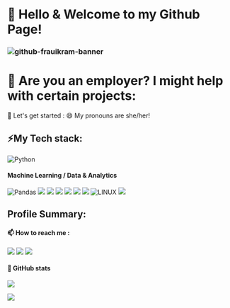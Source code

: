 # 👋 Hello & Welcome to my Github Page!
### ![github-frauikram-banner](https://github.com/frauikram/frauikram/assets/119944932/14d0471d-edd1-4636-b330-197a1259dfa4)

# 🤔 Are you an employer? I might help with certain projects:
🌱 Let's get started :
😄 My pronouns are she/her!

<!-- -->
<!-- 
# sources: 
# https://github.com/Ileriayo/markdown-badges?tab=readme-ov-file#%EF%B8%8F-mldl
# https://github.com/Ileriayo/markdown-badges#-artificial-intelligence-and-bots
-->

## ⚡My Tech stack:

<img src="https://img.shields.io/badge/python-3670A0?style=for-the-badge&amp;logo=python&amp;logoColor=ffdd54" alt="Python" data-canonical-src="" style="max-width: 100%;"> 

#### Machine Learning / Data & Analytics
<p>
<img src="https://img.shields.io/badge/pandas-3670A0?style=for-the-badge&amp;logo=pandas&amp;logoColor=ffdd54" alt="Pandas" data-canonical-src="" style="max-width: 100%;">
<img src="https://img.shields.io/badge/numpy-%23013243.svg?style=for-the-badge&logo=numpy&logoColor=white">
<img src="https://img.shields.io/badge/scikit--learn-%23F7931E.svg?style=for-the-badge&logo=scikit-learn&logoColor=white">
<img src="https://img.shields.io/badge/Matplotlib-%23ffffff.svg?style=for-the-badge&logo=Matplotlib&logoColor=black">
<img src="https://img.shields.io/badge/Plotly-%233F4F75.svg?style=for-the-badge&logo=plotly&logoColor=white">
<img src="https://img.shields.io/badge/git-%23F05033.svg?style=for-the-badge&logo=git&logoColor=white">
<img src="https://img.shields.io/badge/github-%23121011.svg?style=for-the-badge&logo=github&logoColor=white">
<img src="https://img.shields.io/badge/Linux-FCC624?style=for-the-badge&amp;logo=linux&amp;logoColor=black" alt="LINUX" data-canonical-src="" style="max-width: 100%;">
<img src="https://img.shields.io/badge/GoogleCloud-%234285F4.svg?style=for-the-badge&logo=google-cloud&logoColor=white">
</p>
<!--
##### Web Dev
<p>
<img src="https://img.shields.io/badge/django-%23092E20.svg?style=for-the-badge&amp;logo=django&amp;logoColor=white" alt="Django" data-canonical-src="" style="max-width: 100%;"> 
<img src="https://img.shields.io/badge/DJANGO-REST-ff1709?style=for-the-badge&amp;logo=django&amp;logoColor=white&amp;color=ff1709&amp;labelColor=gray" alt="DjangoREST" data-canonical-src="" style="max-width: 100%;">
<img src="https://img.shields.io/badge/flask-%23000.svg?style=for-the-badge&amp;logo=flask&amp;logoColor=white" alt="Flask" data-canonical-src="" style="max-width: 100%;">
<img src="https://img.shields.io/badge/sqlite-%2307405e.svg?style=for-the-badge&amp;logo=sqlite&amp;logoColor=white" alt="SQLite" data-canonical-src="" style="max-width: 100%;">
<img src="https://img.shields.io/badge/postgres-%23316192.svg?style=for-the-badge&amp;logo=postgresql&amp;logoColor=white" alt="Postgres" data-canonical-src="" style="max-width: 100%;">
<img src="https://img.shields.io/badge/Microsoft%20SQL%20Sever-CC2927?style=for-the-badge&amp;logo=microsoft%20sql%20server&amp;logoColor=white" alt="MicrosoftSQLServer" data-canonical-src="" style="max-width:
100%;">
<img src="https://img.shields.io/badge/html5-%23E34F26.svg?style=for-the-badge&amp;logo=html5&amp;logoColor=white" alt="HTML5" data-canonical-src="" style="max-width: 100%;">
<img src="https://img.shields.io/badge/css3-%231572B6.svg?style=for-the-badge&amp;logo=css3&amp;logoColor=white" alt="CSS3" data-canonical-src="" style="max-width: 100%;">
</p>
-->

<!-- 
#### DevOps
<p>
<img src="https://img.shields.io/badge/docker-%230db7ed.svg?style=for-the-badge&amp;logo=docker&amp;logoColor=white"">
<img src="https://img.shields.io/badge/adobeillustrator-%23FF9A00.svg?style=for-the-badge&amp;logo=adobeillustrator&amp;logoColor=white"> 
</p>
-->


## Profile Summary:

#### 📫 How to reach me :
<p>
<img src="https://img.shields.io/badge/Telegram-2CA5E0?style=for-the-badge&logo=telegram&logoColor=white">
<img src="https://img.shields.io/badge/linkedin-%230077B5.svg?style=for-the-badge&logo=linkedin&logoColor=white">
<img src="https://img.shields.io/badge/Kaggle-035a7d?style=for-the-badge&logo=kaggle&logoColor=white">
<!-- <img src="https://img.shields.io/badge/UpWork-6FDA44?style=for-the-badge&logo=Upwork&logoColor=white"> -->
</p>

#### 🔭 GitHub stats

![](https://komarev.com/ghpvc/?username=frauikram)

<img src="https://github-readme-stats.vercel.app/api/top-langs/?username=frauikram&theme=light&include_all_commits=true&amp;count_private=true&ayout=compact">

<!--
<img src="https://github-readme-stats.vercel.app/api?username=frauikram&theme=light&hide_border=false&include_all_commits=true&count_private=true&show_icons=true&rank_icon=github">
<img src="https://github-readme-streak-stats.herokuapp.com/?user=frauikram&amp;theme=light&amp;hide_border=false&include_all_commits=true&amp;count_private=true&ayout=compact"> 
<img src="https://github-readme-stats.vercel.app/api/wakatime?username=frauikram&amp;layout=compact" alt="Harlok's WakaTime stats" data-canonical-src="https://github-readme-stats.vercel.app/api/wakatime?username=frauikram&amp;layout=compact" style="max-width: 100%;">
<img src="https://github-readme-stats.vercel.app/api?username=frauikram&rank_icon=github&show_icons=true&include_all_commits=true&amp;count_private=true&ayout=compact" alt="Frau's GitHub stats" data-canonical-src="" style="max-width: 100%;"> 
<img src="https://github-readme-stats.vercel.app/api?username=frauikram&rank_icon=percentile">
<img src="https://github-readme-streak-stats.herokuapp.com/?user=frauikram/">
-->


<!--
**frauikram/frauikram** is a ✨ _special_ ✨ repository because its `README.md` (this file) appears on your GitHub profile.
Here are some ideas to get you started:
- 🔭 I’m currently working on ...
- 🌱 I’m currently learning ...
- 👯 I’m looking to collaborate on ...
- 🤔 I’m looking for help with ...
- 💬 Ask me about ...
- 📫 How to reach me: ...
- 😄 Pronouns: she/her
- ⚡ Fun fact: ...
-->
